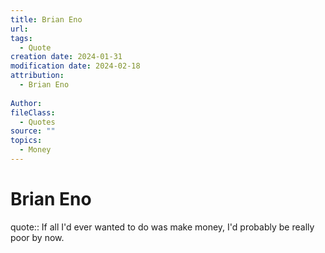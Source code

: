```yaml
---
title: Brian Eno
url: 
tags:
  - Quote
creation date: 2024-01-31
modification date: 2024-02-18
attribution:
  - Brian Eno
 
Author: 
fileClass:
  - Quotes
source: ""
topics:
  - Money
---
```


# Brian Eno

quote:: If all I'd ever wanted to do was make money, I'd probably be really poor by now.
